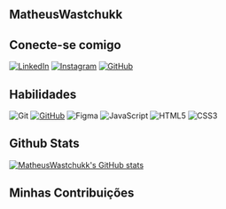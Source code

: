## MatheusWastchukk

## Conecte-se comigo
[![LinkedIn](https://img.shields.io/badge/LinkedIn-0077B5?style=for-the-badge&logo=linkedin&logoColor=white)](https://www.linkedin.com/in/matheuswastchuk/)
[![Instagram](https://img.shields.io/badge/-Instagram-%23E4405F?style=for-the-badge&logo=instagram&logoColor=white)](https://www.instagram.com/matheuswastchuk/)
[![GitHub](https://img.shields.io/badge/GitHub-100000?style=for-the-badge&logo=github&logoColor=white)](https://github.com/MatheusWastchukk)

## Habilidades
![Git](https://img.shields.io/badge/GIT-E44C30?style=for-the-badge&logo=git&logoColor=white)
[![GitHub](https://img.shields.io/badge/GitHub-100000?style=for-the-badge&logo=github&logoColor=white)](https://github.com/MatheusWastchukk)
![Figma](https://img.shields.io/badge/Figma-696969?style=for-the-badge&logo=figma&logoColor=figma)
![JavaScript](https://img.shields.io/badge/JavaScript-F7DF1E?style=for-the-badge&logo=javascript&logoColor=black)
![HTML5](https://img.shields.io/badge/HTML5-E34F26?style=for-the-badge&logo=html5&logoColor=white)
![CSS3](https://img.shields.io/badge/CSS3-1572B6?style=for-the-badge&logo=css3&logoColor=white)

## Github Stats
[![MatheusWastchukk's GitHub stats](https://github-readme-stats.vercel.app/api?username=matheuswastchukk)](https://github-readme-stats.vercel.app/api?username=anuraghazra)

## Minhas Contribuições
